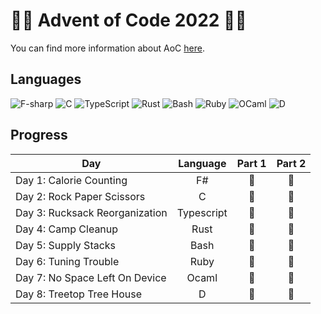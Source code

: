 # 🌟🎄 Advent of Code 2022 🎄🌟
You can find more information about AoC [here](https://adventofcode.com/2022 "Advent of Code 2022").

## Languages
![F-sharp](https://img.shields.io/badge/F%23-%23512BD4?style=for-the-badge&logo=dotnet&logoColor=white)
![C](https://img.shields.io/badge/c-%2300599C.svg?style=for-the-badge&logo=c&logoColor=white)
![TypeScript](https://img.shields.io/badge/typescript-%23007ACC.svg?style=for-the-badge&logo=typescript&logoColor=white)
![Rust](https://img.shields.io/badge/rust-%23000000.svg?style=for-the-badge&logo=rust&logoColor=white)
![Bash](https://img.shields.io/badge/bash-%23121011.svg?style=for-the-badge&logo=gnu-bash&logoColor=white)
![Ruby](https://img.shields.io/badge/ruby-%23CC342D.svg?style=for-the-badge&logo=ruby&logoColor=white)
![OCaml](https://img.shields.io/badge/ocaml-%23EC6813?style=for-the-badge&logo=ocaml&logoColor=white)
![D](https://img.shields.io/badge/d-%23B03931.svg?style=for-the-badge&logo=d&logoColor=white)

<!-- ![PostgreSQL](https://img.shields.io/badge/postgresql-%23316192.svg?style=for-the-badge&logo=postgresql&logoColor=white) -->
<!-- ![Haskell](https://img.shields.io/badge/Haskell-%235e5086?style=for-the-badge&logo=haskell&logoColor=white) -->
<!-- ![R](https://img.shields.io/badge/r-%23276DC3.svg?style=for-the-badge&logo=r&logoColor=white) -->
<!-- ![Dart](https://img.shields.io/badge/dart-%230175C2.svg?style=for-the-badge&logo=dart&logoColor=white) -->
<!-- ![Visual Basic](https://img.shields.io/badge/visual_basic-%23512BD4?style=for-the-badge&logo=dotnet&logoColor=white) -->
<!-- ![Julia](https://img.shields.io/badge/-Julia-%239558B2?style=for-the-badge&logo=julia&logoColor=white) -->
<!-- ![Perl](https://img.shields.io/badge/perl-%2339457E.svg?style=for-the-badge&logo=perl&logoColor=white) -->
<!-- ![Scala](https://img.shields.io/badge/scala-%23DC322F.svg?style=for-the-badge&logo=scala&logoColor=white) -->
<!-- ![Lua](https://img.shields.io/badge/lua-%232C2D72.svg?style=for-the-badge&logo=lua&logoColor=white) -->
<!-- ![Carbon](https://img.shields.io/badge/carbon-%23000000.svg?style=for-the-badge&logo=c&logoColor=white) -->
<!-- ![Go](https://img.shields.io/badge/go-%2300ADD8.svg?style=for-the-badge&logo=go&logoColor=white) -->
<!-- ![C++](https://img.shields.io/badge/c++-%2300599C.svg?style=for-the-badge&logo=c%2B%2B&logoColor=white) -->
<!-- ![Kotlin](https://img.shields.io/badge/kotlin-%237F52FF.svg?style=for-the-badge&logo=kotlin&logoColor=white) -->
<!-- ![JavaScript](https://img.shields.io/badge/javascript-%23323330.svg?style=for-the-badge&logo=javascript&logoColor=%23F7DF1E) -->
<!-- ![Java](https://img.shields.io/badge/java-%23ED8B00.svg?style=for-the-badge&logo=java&logoColor=white) -->
<!-- ![C#](https://img.shields.io/badge/c%23-%23239120.svg?style=for-the-badge&logo=c-sharp&logoColor=white) -->
<!-- ![Python](https://img.shields.io/badge/python-%233670A0?style=for-the-badge&logo=python&logoColor=ffdd54) -->

## Progress

| Day                            |  Language  | Part 1 | Part 2 |
| ------------------------------ | :--------: | :----: | :----: |
| Day 1: Calorie Counting        |     F#     |   🌟    |   🌟    |
| Day 2: Rock Paper Scissors     |     C      |   🌟    |   🌟    |
| Day 3: Rucksack Reorganization | Typescript |   🌟    |   🌟    |
| Day 4: Camp Cleanup            |    Rust    |   🌟    |   🌟    |
| Day 5: Supply Stacks           |    Bash    |   🌟    |   🌟    |
| Day 6: Tuning Trouble          |    Ruby    |   🌟    |   🌟    |
| Day 7: No Space Left On Device |   Ocaml    |   🌟    |   🌟    |
| Day 8: Treetop Tree House      |     D      |   🌟    |   🌟    |
<!--
| Day 9:                         |            |        |        |
| Day 10:                        |            |        |        |
| Day 11:                        |            |        |        |
| Day 12:                        |            |        |        |
| Day 13:                        |            |        |        |
| Day 14:                        |            |        |        |
| Day 15:                        |            |        |        |
| Day 16:                        |            |        |        |
| Day 17:                        |            |        |        |
| Day 18:                        |            |        |        |
| Day 19:                        |            |        |        |
| Day 20:                        |            |        |        |
| Day 21:                        |            |        |        |
| Day 22:                        |            |        |        |
| Day 23:                        |            |        |        |
| Day 24:                        |            |        |        |
| Day 25:                        |            |        |        | -->

<!--
F#, C, Typescript, Rust, Bash, Ruby, Ocaml, D
SQL, Haskell, R, Dart, Visual basic, Julia, Perl, Scala, Lua, Carbon, Go, C++, Kotlin, Javascript, Java, C#, Python
ReasonML, PureScript, Crystal
-->